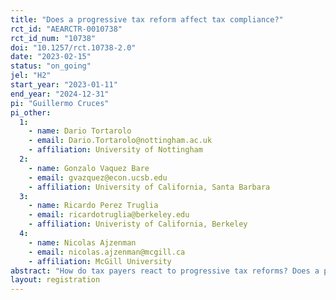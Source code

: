```yaml
---
title: "Does a progressive tax reform affect tax compliance?"
rct_id: "AEARCTR-0010738"
rct_id_num: "10738"
doi: "10.1257/rct.10738-2.0"
date: "2023-02-15"
status: "on_going"
jel: "H2"
start_year: "2023-01-11"
end_year: "2024-12-31"
pi: "Guillermo Cruces"
pi_other:
  1:
    - name: Dario Tortarolo
    - email: Dario.Tortarolo@nottingham.ac.uk
    - affiliation: University of Nottingham
  2:
    - name: Gonzalo Vaquez Bare
    - email: gvazquez@econ.ucsb.edu
    - affiliation: University of California, Santa Barbara
  3:
    - name: Ricardo Perez Truglia
    - email: ricardotruglia@berkeley.edu
    - affiliation: Univeristy of California, Berkeley
  4:
    - name: Nicolas Ajzenman
    - email: nicolas.ajzenman@mcgill.ca
    - affiliation: McGill University
abstract: "How do tax payers react to progressive tax reforms? Does a progressive tax reform affect tax compliance? We study this issue in the context of a large municipality in the outskirts of Buenos Aires, Argentina. The local government implemented a progressive tax reform in the local property tax, with reductions in the tax rate for properties with the lowest values and increases for those with the highest values. We partnered with the municipality to target the universe of around 100.000 taxpayers with letters outlining the reform and whether the recipient's tax rate was reduced, increased or stayed the same because of her property's valuation. The key aspect of our mailing campaign was the salience of the progressive tax reform: while the baseline letter only stated whether the receipient's tax rate had changed, the treatment letter provided details about the progressive nature of the reform. We will analyze the impact of the reform's details on tax compliance, payments and views for the three groups separately (i.e., for those with low property valuations and tax reductions, for those with mid-value valuations and no changes, and for those with high property valuations and tax increases). "
layout: registration
---
```


